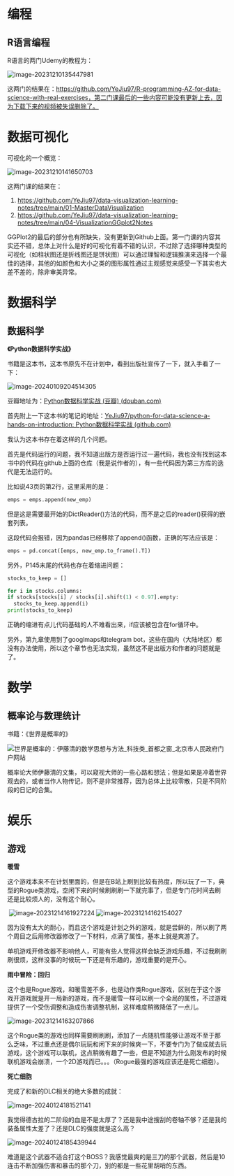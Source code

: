 # 编程

## R语言编程

R语言的两门Udemy的教程为：

![image-20231210135447981](2024%E5%B9%B4%E5%B9%B4%E5%BA%A6%E8%AE%A1%E5%88%92%E5%AE%8C%E6%88%90%E6%83%85%E5%86%B5/image-20231210135447981.png)

这两门的结果在：https://github.com/YeJiu97/R-programming-AZ-for-data-science-with-real-exercises，第二门课最后的一些内容可能没有更新上去，因为下载下来的视频被失误删除了。

# 数据可视化

可视化的一个概览：

![image-20231210141650703](2024%E5%B9%B4%E5%B9%B4%E5%BA%A6%E8%AE%A1%E5%88%92%E5%AE%8C%E6%88%90%E6%83%85%E5%86%B5/image-20231210141650703.png)

这两门课的结果在：

1. https://github.com/YeJiu97/data-visualization-learning-notes/tree/main/01-MasterDataVisualization
2. https://github.com/YeJiu97/data-visualization-learning-notes/tree/main/04-VisualizationGGplot2Notes

GGPlot2的最后的部分也有所缺失，没有更新到Github上面。第一门课的内容其实还不错，总体上对什么是好的可视化有着不错的认识，不过除了选择哪种类型的可视化（如柱状图还是折线图还是饼状图）可以通过理智和逻辑推演来选择一个最佳的选择，其他的如颜色和大小之类的图形属性通过主观感觉来感受一下其实也大差不差的，除非审美异常。

# 数据科学

## 数据科学

**《Python数据科学实战》**

书籍是这本书，这本书原先不在计划中，看到出版社宣传了一下，就入手看了一下：

![image-20240109204514305](2024%E5%B9%B4%E5%B9%B4%E5%BA%A6%E8%AE%A1%E5%88%92%E5%AE%8C%E6%88%90%E6%83%85%E5%86%B5/image-20240109204514305.png)

豆瓣地址为：[Python数据科学实战 (豆瓣) (douban.com)](https://book.douban.com/subject/36698005/)

首先附上一下这本书的笔记的地址：[YeJiu97/python-for-data-science-a-hands-on-introduction: Python数据科学实战 (github.com)](https://github.com/YeJiu97/python-for-data-science-a-hands-on-introduction)

我认为这本书存在着这样的几个问题。

首先是代码运行的问题，我不知道出版方是否运行过一遍代码，我也没有找到这本书中的代码在github上面的仓库（我是说作者的），有一些代码因为第三方库的迭代是无法运行的。

比如说43页的第2行，这里采用的是：

```python
emps = emps.append(new_emp)
```

但是这是需要最开始的DictReader()方法的代码，而不是之后的reader()获得的嵌套列表。

这段代码会报错，因为pandas已经移除了append()函数，正确的写法应该是： 

```python
emps = pd.concat([emps, new_emp.to_frame().T]) 
```

另外，P145末尾的代码也存在着缩进问题：

```python
stocks_to_keep = []

for i in stocks.columns:
if stocks[stocks[i] / stocks[i].shift(1) < 0.97].empty:
  stocks_to_keep.append(i)
print(stocks_to_keep)
```

正确的缩进有点儿代码基础的人不难看出来，if应该被包含在for循环中。

另外，第九章使用到了googlmaps和telegram bot，这些在国内（大陆地区）都没有办法使用，所以这个章节也无法实现，虽然这不是出版方和作者的问题就是了。

# 数学

## 概率论与数理统计

书籍：《世界是概率的》

![世界是概率的：伊藤清的数学思想与方法_科技类_首都之窗_北京市人民政府门户网站](2024%E5%B9%B4%E5%B9%B4%E5%BA%A6%E8%AE%A1%E5%88%92%E5%AE%8C%E6%88%90%E6%83%85%E5%86%B5/W020230327573630423462.jpg)

概率论大师伊藤清的文集，可以窥视大师的一些心路和想法；但是如果是冲着世界观去的，或者当作人物传记，则不是非常推荐，因为总体上比较零散，只是不同阶段的日记的合集。

# 娱乐

## 游戏

**暖雪**

这个游戏本来不在计划里面的，但是在B站上刷到比较有热度，所以玩了一下，典型的Rogue类游戏，空闲下来的时候刷刷刷一下就完事了，但是专门花时间去刷还是比较烦人的，没有这个耐心。

​                                            ![image-20231214161927224](2024%E5%B9%B4%E5%B9%B4%E5%BA%A6%E8%AE%A1%E5%88%92%E5%AE%8C%E6%88%90%E6%83%85%E5%86%B5/image-20231214161927224.png) ![image-20231214162154027](2024%E5%B9%B4%E5%B9%B4%E5%BA%A6%E8%AE%A1%E5%88%92%E5%AE%8C%E6%88%90%E6%83%85%E5%86%B5/image-20231214162154027.png)

因为没有太大的耐心，而且这个游戏是计划之外的游戏，就是尝鲜的，所以刷了两个周目之后用修改器修改了一下材料，点满了属性，基本上就是爽游了。

单机游戏开修改器不影响他人，可能有些人觉得这样会缺乏游戏乐趣，不过我刷刷刷很烦，这样没事的时候玩一下还是有乐趣的，游戏重要的是开心。

**雨中冒险：回归**

这个也是Rogue游戏，和暖雪差不多，也是动作类Rogue游戏，区别在于这个游戏开游戏就是开一局新的游戏，而不是暖雪一样可以刷一个全局的属性，不过游戏提供了一个受伤调整和造成伤害调整机制，这样难度稍微降低了一点儿。

![image-20231214163207866](2024%E5%B9%B4%E5%B9%B4%E5%BA%A6%E8%AE%A1%E5%88%92%E5%AE%8C%E6%88%90%E6%83%85%E5%86%B5/image-20231214163207866.png)

这个Rogue类的游戏也同样需要刷刷刷，添加了一点随机性能够让游戏不至于那么乏味，不过重点还是偶尔玩玩和闲下来的时候爽一下，不要专门为了做成就去玩游戏，这个游戏可以联机，这点稍微有趣了一些，但是不知道为什么刚发布的时候联机游戏会崩溃，一个2D游戏而已。。。（Rogue最强的游戏应该还是死亡细胞）。

**死亡细胞**

完成了和新的DLC相关的绝大多数的成就：

![image-20240124181521141](2024%E5%B9%B4%E5%B9%B4%E5%BA%A6%E8%AE%A1%E5%88%92%E5%AE%8C%E6%88%90%E6%83%85%E5%86%B5/image-20240124181521141.png)

我觉得德古拉的二阶段的血是不是太厚了？还是我中途搜刮的卷轴不够？还是我的装备属性太差了？还是DLC的强度就是这么高？

![image-20240124185439944](2024%E5%B9%B4%E5%B9%B4%E5%BA%A6%E8%AE%A1%E5%88%92%E5%AE%8C%E6%88%90%E6%83%85%E5%86%B5/image-20240124185439944.png)

难道是这个武器不适合打这个BOSS？我感觉最爽的是三刀的那个武器，然后是10连击不断加强伤害和暴击的那个刀，别的都是一些花里胡哨的东西。

